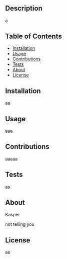 
# 

## Description
a

## Table of Contents 
* [Installation](#installation)
* [Usage](#usage)
* [Contributions](#contributions)
* [Tests](#tests)
* [About](#about)
* [License](#license)

## Installation
aa

## Usage
aaa

## Contributions
aaaaa

## Tests
as

## About
Kasper 

not telling you

## License
as